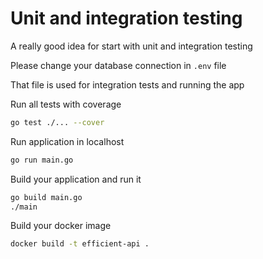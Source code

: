 # Unit and integration testing

A really good idea for start with unit and integration testing

Please change your database connection in `.env` file

That file is used for integration tests and running the app

Run all tests with coverage

```bash
go test ./... --cover
```

Run application in localhost

```bash
go run main.go
```

Build your application and run it

```bash
go build main.go
./main
```

Build your docker image

```bash
docker build -t efficient-api .
```
